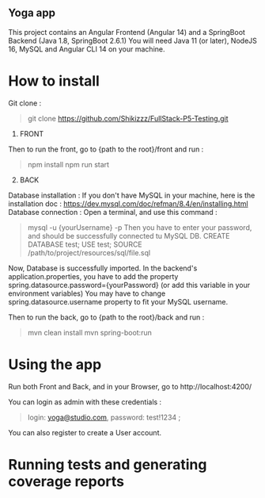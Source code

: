 ## Yoga app

This project contains an Angular Frontend (Angular 14) and a SpringBoot Backend (Java 1.8, SpringBoot 2.6.1)
You will need Java 11 (or later), NodeJS 16, MySQL and Angular CLI 14 on your machine.

# How to install

Git clone :

> git clone https://github.com/Shikizzz/FullStack-P5-Testing.git

1) FRONT

Then to run the front, go to {path to the root}/front and run :

> npm install
> npm run start

2) BACK

Database installation :
If you don't have MySQL in your machine, here is the installation doc : https://dev.mysql.com/doc/refman/8.4/en/installing.html
Database connection :
Open a terminal, and use this command :

> mysql -u {yourUsername} -p
Then you have to enter your password, and should be successfully connected tu MySQL DB.
> CREATE DATABASE test;
> USE test;
> SOURCE /path/to/project/resources/sql/file.sql

Now, Database is successfully imported.
In the backend's application.properties, you have to add the property spring.datasource.password={yourPassword} (or add this variable in your environment variables)
You may have to change spring.datasource.username property to fit your MySQL username.

Then to run the back, go to {path to the root}/back and run :
> mvn clean install
> mvn spring-boot:run

# Using the app

Run both Front and Back, and in your Browser, go to http://localhost:4200/

You can login as admin with these credentials :
> login: yoga@studio.com, 
> password: test!1234 ;

You can also register to create a User account.

# Running tests and generating coverage reports


